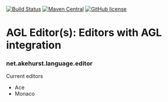 [![Build Status](https://travis-ci.org/dhakehurst/net.akehurst.language.editor.svg?branch=master)](https://travisci.org/dhakehurst/net.akehurst.language.editor)
[![Maven Central](https://maven-badges.herokuapp.com/maven-central/net.akehurst.language.editor/agl-editor-common/badge.svg)](https://maven-badges.herokuapp.com/maven-central/net.akehurst.language.editor/agl-editor-common)
[![GitHub license](https://img.shields.io/badge/license-Apache%20License%202.0-blue.svg?style=flat)](https://www.apache.org/licenses/LICENSE-2.0)

# AGL Editor(s): Editors with AGL integration
### net.akehurst.language.editor

Current editors
- Ace
- Monaco
